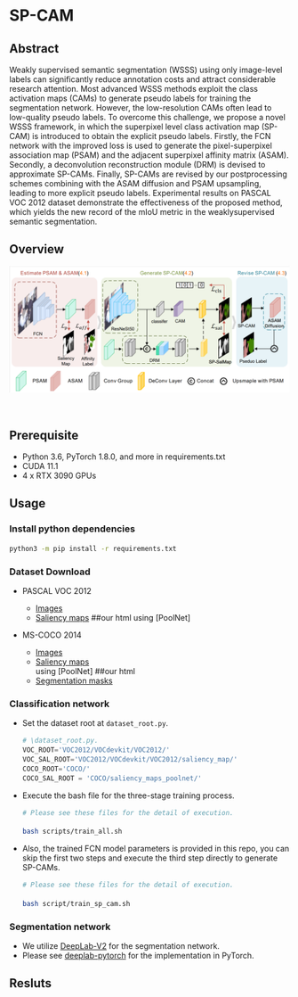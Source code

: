 

# SP-CAM


## Abstract
Weakly supervised semantic segmentation (WSSS) using
only image-level labels can significantly reduce annotation
costs and attract considerable research attention. Most
advanced WSSS methods exploit the class activation maps
(CAMs) to generate pseudo labels for training the segmentation network. However, the low-resolution CAMs often
lead to low-quality pseudo labels. To overcome this challenge, we propose a novel WSSS framework, in which the
superpixel level class activation map (SP-CAM) is introduced to obtain the explicit pseudo labels. Firstly, the
FCN network with the improved loss is used to generate the
pixel-superpixel association map (PSAM) and the adjacent
superpixel affinity matrix (ASAM). Secondly, a deconvolution reconstruction module (DRM) is devised to approximate SP-CAMs. Finally, SP-CAMs are revised by our postprocessing schemes combining with the ASAM diffusion and
PSAM upsampling, leading to more explicit pseudo labels.
Experimental results on PASCAL VOC 2012 dataset demonstrate the effectiveness of the proposed method, which
yields the new record of the mIoU metric in the weaklysupervised semantic segmentation. 

## Overview
![Overall architecture](./figures/process.png)

<br>

## Prerequisite
- Python 3.6, PyTorch 1.8.0, and more in requirements.txt
- CUDA 11.1
- 4 x  RTX 3090 GPUs

## Usage

### Install python dependencies
```bash
python3 -m pip install -r requirements.txt
```
### Dataset Download
- PASCAL VOC 2012
    - [Images](http://host.robots.ox.ac.uk/pascal/VOC/voc2012/) 
    - [Saliency maps]() ##our html
      using [PoolNet]

- MS-COCO 2014
    - [Images](https://cocodataset.org/#home) 
    - [Saliency maps]()  
      using [PoolNet] ##our html
    - [Segmentation masks](https://drive.google.com/file/d/16wuPinx0rdIP_PO0uYeCn9rfX2-evc-S/view?usp=sharing)


### Classification network  
- Set the dataset root at ```dataset_root.py```.
    ```python
    # \dataset_root.py.
    VOC_ROOT='VOC2012/VOCdevkit/VOC2012/'
    VOC_SAL_ROOT='VOC2012/VOCdevkit/VOC2012/saliency_map/'
    COCO_ROOT='COCO/'
    COCO_SAL_ROOT = 'COCO/saliency_maps_poolnet/'
- Execute the bash file for the three-stage training process.
    ```bash
    # Please see these files for the detail of execution.

    bash scripts/train_all.sh
- Also, the trained FCN model parameters is provided in this repo, you can skip the first two steps and execute the third step directly to generate SP-CAMs.
    ```bash
    # Please see these files for the detail of execution.

    bash script/train_sp_cam.sh
    
### Segmentation network
- We utilize [DeepLab-V2](https://arxiv.org/abs/1606.00915) 
  for the segmentation network. 
- Please see [deeplab-pytorch](https://github.com/kazuto1011/deeplab-pytorch) for the implementation in PyTorch.

## Resluts